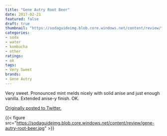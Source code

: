 ```yaml
---
title: "Gene Autry Root Beer"
date: 2017-02-21
featured: false
draft: true
thumbnail: "https://sodaguideimg.blob.core.windows.net/content/review/thumbs/gene-autry-root-beer.jpg"
categories:
- soda
- water
- kombucha
- other
ratings:
- ok
tags:
- Very Sweet
brands:
- Gene Autry
---
```


Very sweet. Pronounced mint melds nicely with solid anise and just enough vanilla. Extended anise-y finish. OK.

[Originally posted to Twitter.](https://twitter.com/Cavorter/status/834115871383621632)

{{< figure src="https://sodaguideimg.blob.core.windows.net/content/review/gene-autry-root-beer.jpg" >}}

